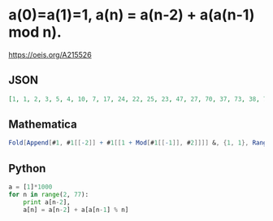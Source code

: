 # a\(0\)\=a\(1\)\=1, a\(n\) \= a\(n\-2\) \+ a\(a\(n\-1\) mod n\)\.
https://oeis.org/A215526
## JSON
```JSON
[1, 1, 2, 3, 5, 4, 10, 7, 17, 24, 22, 25, 23, 47, 27, 70, 37, 73, 38, 74, 65, 76, 87, 114, 125, 115, 150, 185, 223, 250, 245, 473, 360, 718, 365, 788, 725, 875, 726, 1000, 727, 1245, 912, 1269, 1787, 1629, 1861, 1852, 2084, 2002, 2086, 3863, 2156, 4588, 4312]
```
## Mathematica
```Mathematica
Fold[Append[#1, #1[[-2]] + #1[[1 + Mod[#1[[-1]], #2]]]] &, {1, 1}, Range[2, 54]] (* _Ivan Neretin_, Sep 07 2017 *)
```
## Python
```Python
a = [1]*1000
for n in range(2, 77):
    print a[n-2],
    a[n] = a[n-2] + a[a[n-1] % n]
```

